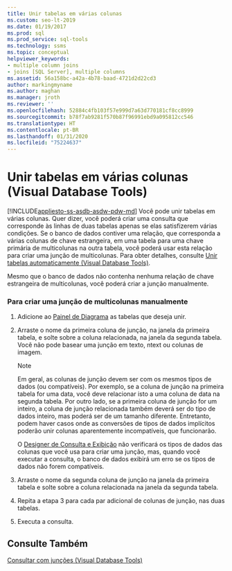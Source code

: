 ```yaml
---
title: Unir tabelas em várias colunas
ms.custom: seo-lt-2019
ms.date: 01/19/2017
ms.prod: sql
ms.prod_service: sql-tools
ms.technology: ssms
ms.topic: conceptual
helpviewer_keywords:
- multiple column joins
- joins [SQL Server], multiple columns
ms.assetid: 56a158bc-a42a-4b78-baad-4721d2d22cd3
author: markingmyname
ms.author: maghan
ms.manager: jroth
ms.reviewer: ''
ms.openlocfilehash: 52884c4fb103f57e999d7a63d770181cf8cc8999
ms.sourcegitcommit: b78f7ab9281f570b87f96991ebd9a095812cc546
ms.translationtype: HT
ms.contentlocale: pt-BR
ms.lasthandoff: 01/31/2020
ms.locfileid: "75224637"
---
```

# <a name="join-tables-on-multiple-columns-visual-database-tools"></a>Unir tabelas em várias colunas (Visual Database Tools)
[!INCLUDE[appliesto-ss-asdb-asdw-pdw-md](../../includes/appliesto-ss-asdb-asdw-pdw-md.md)]
Você pode unir tabelas em várias colunas. Quer dizer, você poderá criar uma consulta que corresponde às linhas de duas tabelas apenas se elas satisfizerem várias condições. Se o banco de dados contiver uma relação, que corresponda a várias colunas de chave estrangeira, em uma tabela para uma chave primária de multicolunas na outra tabela, você poderá usar esta relação para criar uma junção de multicolunas. Para obter detalhes, consulte [Unir tabelas automaticamente &#40;Visual Database Tools&#41;](../../ssms/visual-db-tools/join-tables-automatically-visual-database-tools.md).  
  
Mesmo que o banco de dados não contenha nenhuma relação de chave estrangeira de multicolunas, você poderá criar a junção manualmente.  
  
### <a name="to-manually-create-a-multicolumn-join"></a>Para criar uma junção de multicolunas manualmente  
  
1.  Adicione ao [Painel de Diagrama](../../ssms/visual-db-tools/diagram-pane-visual-database-tools.md) as tabelas que deseja unir.  
  
2.  Arraste o nome da primeira coluna de junção, na janela da primeira tabela, e solte sobre a coluna relacionada, na janela da segunda tabela. Você não pode basear uma junção em texto, ntext ou colunas de imagem.  
  
    > [!NOTE]  
    > Em geral, as colunas de junção devem ser com os mesmos tipos de dados (ou compatíveis). Por exemplo, se a coluna de junção na primeira tabela for uma data, você deve relacionar isto a uma coluna de data na segunda tabela. Por outro lado, se a primeira coluna de junção for um inteiro, a coluna de junção relacionada também deverá ser do tipo de dados inteiro, mas poderá ser de um tamanho diferente. Entretanto, podem haver casos onde as conversões de tipos de dados implícitos poderão unir colunas aparentemente incompatíveis, que funcionarão.  
    >   
    > O [Designer de Consulta e Exibição](../../ssms/visual-db-tools/query-and-view-designer-tools-visual-database-tools.md) não verificará os tipos de dados das colunas que você usa para criar uma junção, mas, quando você executar a consulta, o banco de dados exibirá um erro se os tipos de dados não forem compatíveis.  
  
3.  Arraste o nome da segunda coluna de junção na janela da primeira tabela e solte sobre a coluna relacionada na janela da segunda tabela.  
  
4.  Repita a etapa 3 para cada par adicional de colunas de junção, nas duas tabelas.  
  
5.  Executa a consulta.  
  
## <a name="see-also"></a>Consulte Também  
[Consultar com junções &#40;Visual Database Tools&#41;](../../ssms/visual-db-tools/query-with-joins-visual-database-tools.md)  
  
